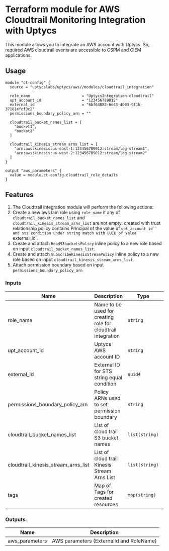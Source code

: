# Terraform module for AWS Cloudtrail Monitoring Integration with Uptycs

This module allows you to integrate an AWS account with Uptycs. So, required AWS cloudtrail events are accessible to CSPM and CIEM applications.

## Usage

```hcl
module "ct-config" {
  source = "uptycslabs/uptycs/aws//modules/cloudtrail_integration"

  role_name                       = "UptycsIntegration-cloudtrail"
  upt_account_id                  = "123456789012"
  external_id                     = "6bf64888-6e43-4003-9f1b-37181efcf3c2"
  permissions_boundary_policy_arn = ""

  cloudtrail_bucket_names_list = [
    "bucket1",
    "bucket2"
  ]

  cloudtrail_kinesis_stream_arns_list = [
    "arn:aws:kinesis:us-east-1:123456789012:stream/log-stream1",
    "arn:aws:kinesis:us-west-2:123456789012:stream/log-stream2"
  ]
}

output "aws_parameters" {
  value = module.ct-config.cloudtrail_role_details
}
```

## Features

1. The Cloudtrail integration module will perform the following actions:
1. Create a new aws Iam role using `role_name` if any of `cloudtrail_bucket_names_list` and `cloudtrail_kinesis_stream_arns_list` are not empty. created with trust relationship policy contains Principal of the value of ` upt_account_id`` and sts condition under string match with UUID of value  `external_id`.
1. Create and attach `ReadS3bucketsPolicy` inline policy to a new role based on input `cloudtrail_bucket_names_list`.
1. Create and attach `SubscribeKinesisStreamPolicy` inline policy to a new role based on input `cloudtrail_kinesis_stream_arns_list`.
1. Attach permission boundary based on input `permissions_boundary_policy_arn`

<!-- BEGINNING OF PRE-COMMIT-TERRAFORM DOCS HOOK -->

### Inputs

| Name                                | Description                                                  | Type           | Default                        | Required |
| ----------------------------------- | ------------------------------------------------------------ | -------------- | ------------------------------ | -------- |
| role_name                           | Name to be used for creating role for cloudtrail integration | `string`       | `UptycsIntegration-cloudtrail` | Optional |
| upt_account_id                      | Uptycs AWS account ID                                        | `string`       | `""`                           | Yes      |
| external_id                         | External ID for STS string equal condition                   | `uuid4`        | `""`                           | Yes      |
| permissions_boundary_policy_arn     | Policy ARNs used to set permission boundary                  | `string`       | `""`                           | Optional |
| cloudtrail_bucket_names_list        | List of cloud trail S3 bucket names                          | `list(string)` | `[]`                           | Optional |
| cloudtrail_kinesis_stream_arns_list | List of cloud trail Kinesis Stream Arns List                 | `list(string)` | `[]`                           | Optional |
| tags                                | Map of Tags for created resources                            | `map(string)`  | `{}`                           | Optional |

### Outputs

| Name           | Description                              |
| -------------- | ---------------------------------------- |
| aws_parameters | AWS parameters (ExternalId and RoleName) |

<!-- END OF PRE-COMMIT-TERRAFORM DOCS HOOK -->
